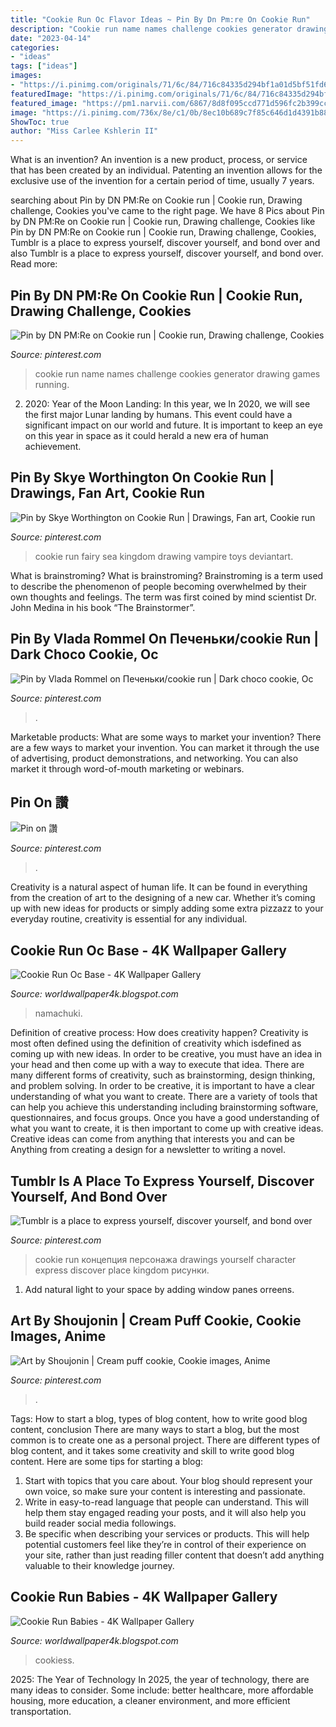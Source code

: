 ```yaml
---
title: "Cookie Run Oc Flavor Ideas ~ Pin By Dn Pm:re On Cookie Run"
description: "Cookie run name names challenge cookies generator drawing games running"
date: "2023-04-14"
categories:
- "ideas"
tags: ["ideas"]
images:
- "https://i.pinimg.com/originals/71/6c/84/716c84335d294bf1a01d5bf51fd62afe.png"
featuredImage: "https://i.pinimg.com/originals/71/6c/84/716c84335d294bf1a01d5bf51fd62afe.png"
featured_image: "https://pm1.narvii.com/6867/8d8f095ccd771d596fc2b399cca60201a89252efr1-1280-1015v2_hq.jpg"
image: "https://i.pinimg.com/736x/8e/c1/0b/8ec10b689c7f85c646d1d4391b88d20b.jpg"
ShowToc: true
author: "Miss Carlee Kshlerin II"
---
```



What is an invention?
An invention is a new product, process, or service that has been created by an individual. Patenting an invention allows for the exclusive use of the invention for a certain period of time, usually 7 years.

	

		
searching about Pin by DN PM:Re on Cookie run | Cookie run, Drawing challenge, Cookies you've came to the right page. We have 8 Pics about Pin by DN PM:Re on Cookie run | Cookie run, Drawing challenge, Cookies like Pin by DN PM:Re on Cookie run | Cookie run, Drawing challenge, Cookies, Tumblr is a place to express yourself, discover yourself, and bond over and also Tumblr is a place to express yourself, discover yourself, and bond over. Read more:
		
    
## Pin By DN PM:Re On Cookie Run | Cookie Run, Drawing Challenge, Cookies

<img loading=lazy src="https://i.pinimg.com/736x/8e/c1/0b/8ec10b689c7f85c646d1d4391b88d20b.jpg" onerror="this.onerror=null;this.src='https://tse1.mm.bing.net/th?id=OIP.NlP90gi68tgNRSFZjR_ScgAAAA&amp;pid=15.1';" alt="Pin by DN PM:Re on Cookie run | Cookie run, Drawing challenge, Cookies">

_Source: pinterest.com_

>cookie run name names challenge cookies generator drawing games running. 

	

2) 2020: Year of the Moon Landing: In this year, we
In 2020, we will see the first major Lunar landing by humans. This event could have a significant impact on our world and future. It is important to keep an eye on this year in space as it could herald a new era of human achievement.

    
## Pin By Skye Worthington On Cookie Run | Drawings, Fan Art, Cookie Run

<img loading=lazy src="https://i.pinimg.com/originals/35/43/48/3543486746cefe8b99c9fc392b8acf4b.jpg" onerror="this.onerror=null;this.src='https://tse4.mm.bing.net/th?id=OIP.AAeHp1Y0R0tzBcATTu2DHQHaJ4&amp;pid=15.1';" alt="Pin by Skye Worthington on Cookie Run | Drawings, Fan art, Cookie run">

_Source: pinterest.com_

>cookie run fairy sea kingdom drawing vampire toys deviantart. 

	

What is brainstroming?
What is brainstroming? Brainstroming is a term used to describe the phenomenon of people becoming overwhelmed by their own thoughts and feelings. The term was first coined by mind scientist Dr. John Medina in his book “The Brainstormer”.

    
## Pin By Vlada Rommel On Печеньки/cookie Run | Dark Choco Cookie, Oc

<img loading=lazy src="https://i.pinimg.com/736x/f1/6e/ee/f16eee9f2c1b09370a62f24e452674ca.jpg" onerror="this.onerror=null;this.src='https://tse4.mm.bing.net/th?id=OIP.fKZFxBKEsa98h_QkzTXw0AHaJ3&amp;pid=15.1';" alt="Pin by Vlada Rommel on Печеньки/cookie run | Dark choco cookie, Oc">

_Source: pinterest.com_

>. 

	

Marketable products: What are some ways to market your invention?
There are a few ways to market your invention. You can market it through the use of advertising, product demonstrations, and networking. You can also market it through word-of-mouth marketing or webinars.

    
## Pin On 讚

<img loading=lazy src="https://i.pinimg.com/736x/2c/ac/50/2cac508085ee29284793896d293c6c75.jpg" onerror="this.onerror=null;this.src='https://tse4.mm.bing.net/th?id=OIP.pZ8SWzlJckP2yDuXdPyHqQHaHQ&amp;pid=15.1';" alt="Pin on 讚">

_Source: pinterest.com_

>. 

	

Creativity is a natural aspect of human life. It can be found in everything from the creation of art to the designing of a new car. Whether it’s coming up with new ideas for products or simply adding some extra pizzazz to your everyday routine, creativity is essential for any individual.

    
## Cookie Run Oc Base - 4K Wallpaper Gallery

<img loading=lazy src="https://pm1.narvii.com/6867/8d8f095ccd771d596fc2b399cca60201a89252efr1-1280-1015v2_hq.jpg" onerror="this.onerror=null;this.src='https://tse3.mm.bing.net/th?id=OIP.S7hEG4_VDSLHcZhWyPhDigHaF3&amp;pid=15.1';" alt="Cookie Run Oc Base - 4K Wallpaper Gallery">

_Source: worldwallpaper4k.blogspot.com_

>namachuki. 

	

Definition of creative process: How does creativity happen?
Creativity is most often defined using the definition of creativity which isdefined as coming up with new ideas. In order to be creative, you must have an idea in your head and then come up with a way to execute that idea. There are many different forms of creativity, such as brainstorming, design thinking, and problem solving.
In order to be creative, it is important to have a clear understanding of what you want to create. There are a variety of tools that can help you achieve this understanding including brainstorming software, questionnaires, and focus groups. Once you have a good understanding of what you want to create, it is then important to come up with creative ideas. Creative ideas can come from anything that interests you and can be Anything from creating a design for a newsletter to writing a novel.

    
## Tumblr Is A Place To Express Yourself, Discover Yourself, And Bond Over

<img loading=lazy src="https://i.pinimg.com/originals/71/6c/84/716c84335d294bf1a01d5bf51fd62afe.png" onerror="this.onerror=null;this.src='https://tse3.mm.bing.net/th?id=OIP.RpgLHvzQlyY3s3qTUz-WugHaHa&amp;pid=15.1';" alt="Tumblr is a place to express yourself, discover yourself, and bond over">

_Source: pinterest.com_

>cookie run концепция персонажа drawings yourself character express discover place kingdom рисунки. 

	

1. Add natural light to your space by adding window panes orreens.

    
## Art By Shoujonin | Cream Puff Cookie, Cookie Images, Anime

<img loading=lazy src="https://i.pinimg.com/originals/1e/4f/05/1e4f0541718fd18e18ba6cac66ec6184.png" onerror="this.onerror=null;this.src='https://tse1.mm.bing.net/th?id=OIP.lkx1KovXUJKuLiCz0Vuu1wHaFI&amp;pid=15.1';" alt="Art by Shoujonin | Cream puff cookie, Cookie images, Anime">

_Source: pinterest.com_

>. 

	

Tags: How to start a blog, types of blog content, how to write good blog content, conclusion
There are many ways to start a blog, but the most common is to create one as a personal project. There are different types of blog content, and it takes some creativity and skill to write good blog content. Here are some tips for starting a blog:
1. Start with topics that you care about. Your blog should represent your own voice, so make sure your content is interesting and passionate.
2. Write in easy-to-read language that people can understand. This will help them stay engaged reading your posts, and it will also help you build reader social media followings.
3. Be specific when describing your services or products. This will help potential customers feel like they’re in control of their experience on your site, rather than just reading filler content that doesn’t add anything valuable to their knowledge journey. 

    
## Cookie Run Babies - 4K Wallpaper Gallery

<img loading=lazy src="https://66.media.tumblr.com/b7527d4b82939f646194ea2da906a337/tumblr_pi3xe7qcVR1w8hc74_540.png" onerror="this.onerror=null;this.src='https://tse3.mm.bing.net/th?id=OIP.5rWCEFReXGsecdecbk16EwHaHa&amp;pid=15.1';" alt="Cookie Run Babies - 4K Wallpaper Gallery">

_Source: worldwallpaper4k.blogspot.com_

>cookiess. 

	

2025: The Year of Technology
In 2025, the year of technology, there are many ideas to consider. Some include: better healthcare, more affordable housing, more education, a cleaner environment, and more efficient transportation.

